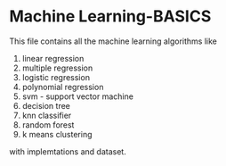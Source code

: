 # Machine Learning-BASICS

This file contains all the machine learning algorithms like 

1. linear regression
2. multiple regression
3. logistic regression
4. polynomial regression
5. svm - support vector machine
6. decision tree
7. knn classifier
8. random forest
9. k means clustering

with implemtations and dataset.
 
